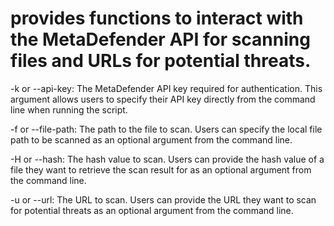 
# provides functions to interact with the MetaDefender API for scanning files and URLs for potential threats.
              
               
-k or --api-key: The MetaDefender API key required for authentication. This argument allows users to specify their API key directly from the command line when running the script.

-f or --file-path: The path to the file to scan. Users can specify the local file path to be scanned as an optional argument from the command line.

-H or --hash: The hash value to scan. Users can provide the hash value of a file they want to retrieve the scan result for as an optional argument from the command line.

-u or --url: The URL to scan. Users can provide the URL they want to scan for potential threats as an optional argument from the command line.

              
